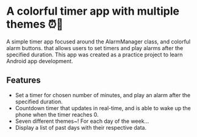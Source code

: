 
# A colorful timer app with multiple themes ⏰🎨 

A simple timer app focused around the AlarmManager class, and colorful alarm buttons. that allows users to set timers and play alarms after the specified 
duration. This app was created as a practice project to learn Android app development. 

## Features

- Set a timer for chosen number of minutes, and play an alarm after the specified duration.
- Countdown timer that updates in real-time, and is able to wake up the phone when the timer reaches 0.
- Seven different themes~! For each day of the week...
- Display a list of past days with their respective data.
